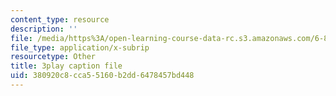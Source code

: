 ```yaml
---
content_type: resource
description: ''
file: /media/https%3A/open-learning-course-data-rc.s3.amazonaws.com/6-890-algorithmic-lower-bounds-fun-with-hardness-proofs-fall-2014/380920c8cca55160b2dd6478457bd448_5GEKCOhiqro.vtt
file_type: application/x-subrip
resourcetype: Other
title: 3play caption file
uid: 380920c8-cca5-5160-b2dd-6478457bd448
---
```

